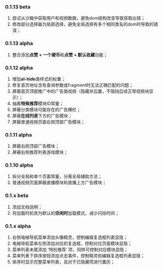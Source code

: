 ### 0.1.13 beta
1. 尝试从沙箱中获取用户和视频数据，避免dom结构改变导致获取出错；
2. 修改部分选择器为局部选择，避免全局选择有多个相同类名的dom时导致的错误；

### 0.1.13 alpha
1. 整合添加**点赞 + 一个硬币**和**点赞 + 默认收藏**功能；

### 0.1.12 alpha
1. 增加**al-hide**类样式的权重；
2. 修复首页地址含有查询参数或fragment时无法正确匹配的问题；
3. 屏蔽首页顶部推广中的广告类视频（隐藏并后置，不阻挡后续正常视频块显示）；
4. 抽离**特殊推荐**模块ID常量；
5. 屏蔽分类模块可能存在的广告横栏；
6. 屏蔽**在线列表**下方的广告模块；
7. 屏蔽普通视频页面右侧顶部广告模块；

### 0.1.11 alpha
1. 屏蔽右侧顶部广告模块；
2. 屏蔽右侧推荐列表游戏模块；

### 0.1.10 alpha
1. 拆分全局和单个页面常量，分离全局辅助方法；
2. 普通视频页面屏蔽直播模块和直播上方广告模块；

### 0.1.x beta

1. 添加文档说明；
2. 将加载时机改为默认的**空闲时**加载模式，减少闪烁时间；

### 0.1.x alpha

1. 右侧电梯导航菜单添加头像精灵，控制编辑复选框列表显隐；
2. 电梯导航菜单左侧添加对应的复选框，控制对应页面模块显隐；
3. 菜单列表末尾添加 ‘特别推荐’ 项，同样可控制对应模块显隐；
4. 菜单列表下排序按钮添加点击事件，控制精灵和编辑复选框列表显隐；
5. 排序时显示完整菜单列表，且对于已隐藏项进行置灰；
